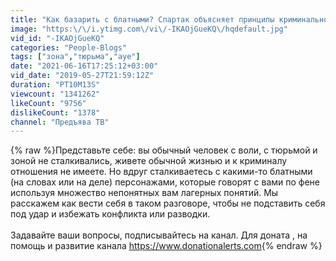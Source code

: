 ```yaml
---
title: "Как базарить с блатными? Спартак объясняет принципы криминального общения"
image: "https:\/\/i.ytimg.com\/vi\/-IKAOjGueKQ\/hqdefault.jpg"
vid_id: "-IKAOjGueKQ"
categories: "People-Blogs"
tags: ["зона","тюрьма","ауе"]
date: "2021-06-16T17:25:12+03:00"
vid_date: "2019-05-27T21:59:12Z"
duration: "PT10M13S"
viewcount: "1341262"
likeCount: "9756"
dislikeCount: "1378"
channel: "Предъява ТВ"
---
```

{% raw %}Представьте себе: вы обычный человек с воли, с тюрьмой и зоной не сталкивались, живете обычной жизнью и к криминалу отношения не имеете. Но вдруг сталкиваетесь с какими-то блатными (на словах или на деле) персонажами, которые говорят с вами по фене используя множество непонятных вам лагерных понятий. Мы расскажем как вести себя в таком разговоре, чтобы не подставить себя под удар и избежать конфликта или разводки.<br /><br />Задавайте ваши вопросы, подписывайтесь на канал. Для доната , на помощь и развитие канала <a rel="nofollow" target="blank" href="https://www.donationalerts.com">https://www.donationalerts.com</a>{% endraw %}
